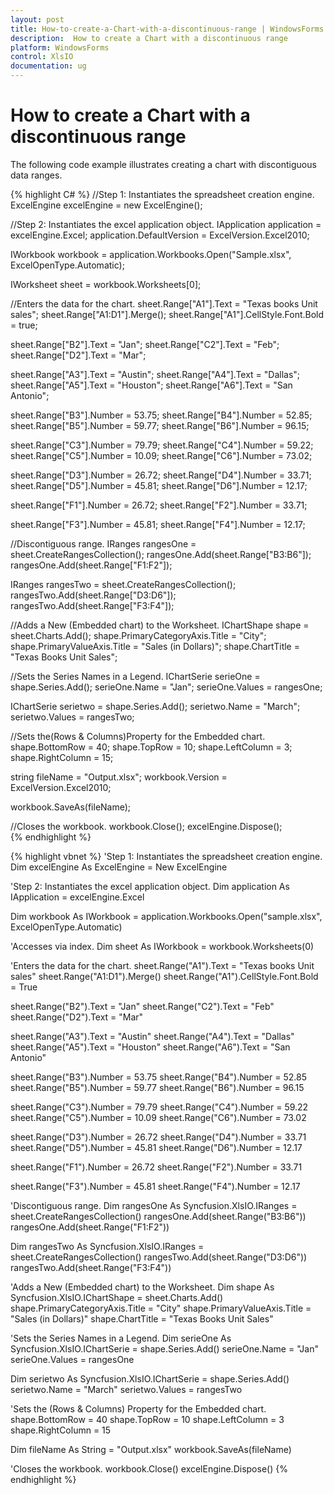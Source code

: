 ```yaml
---
layout: post
title: How-to-create-a-Chart-with-a-discontinuous-range | WindowsForms | Syncfusion
description:  How to create a Chart with a discontinuous range
platform: WindowsForms
control: XlsIO	
documentation: ug
---
```


# How to create a Chart with a discontinuous range

The following code example illustrates creating a chart with discontiguous data ranges.

 
 
{% highlight C# %}
//Step 1: Instantiates the spreadsheet creation engine.
ExcelEngine excelEngine = new ExcelEngine();

//Step 2: Instantiates the excel application object.
IApplication application = excelEngine.Excel;
application.DefaultVersion = ExcelVersion.Excel2010;
 
IWorkbook workbook = application.Workbooks.Open("Sample.xlsx", ExcelOpenType.Automatic);
 
IWorksheet sheet = workbook.Worksheets[0];
 
//Enters the data for the chart.
sheet.Range["A1"].Text = "Texas books Unit sales";
sheet.Range["A1:D1"].Merge();
sheet.Range["A1"].CellStyle.Font.Bold = true;
 
sheet.Range["B2"].Text = "Jan";
sheet.Range["C2"].Text = "Feb";
sheet.Range["D2"].Text = "Mar";
 
sheet.Range["A3"].Text = "Austin";
sheet.Range["A4"].Text = "Dallas";
sheet.Range["A5"].Text = "Houston";
sheet.Range["A6"].Text = "San Antonio";
 
sheet.Range["B3"].Number = 53.75;
sheet.Range["B4"].Number = 52.85;
sheet.Range["B5"].Number = 59.77;
sheet.Range["B6"].Number = 96.15;
 
sheet.Range["C3"].Number = 79.79;
sheet.Range["C4"].Number = 59.22;
sheet.Range["C5"].Number = 10.09;
sheet.Range["C6"].Number = 73.02;
 
sheet.Range["D3"].Number = 26.72;
sheet.Range["D4"].Number = 33.71;
sheet.Range["D5"].Number = 45.81;
sheet.Range["D6"].Number = 12.17;
 
sheet.Range["F1"].Number = 26.72;
sheet.Range["F2"].Number = 33.71;
 
sheet.Range["F3"].Number = 45.81;
sheet.Range["F4"].Number = 12.17;
 
//Discontiguous range.
IRanges rangesOne = sheet.CreateRangesCollection();
rangesOne.Add(sheet.Range["B3:B6"]);
rangesOne.Add(sheet.Range["F1:F2"]);
 
IRanges rangesTwo = sheet.CreateRangesCollection();
rangesTwo.Add(sheet.Range["D3:D6"]);
rangesTwo.Add(sheet.Range["F3:F4"]);
 
//Adds a New (Embedded chart) to the Worksheet.
IChartShape shape = sheet.Charts.Add();
shape.PrimaryCategoryAxis.Title = "City";
shape.PrimaryValueAxis.Title = "Sales (in Dollars)";
shape.ChartTitle = "Texas Books Unit Sales";
 
//Sets the Series Names in a Legend.
IChartSerie serieOne = shape.Series.Add();
serieOne.Name = "Jan";
serieOne.Values = rangesOne;
 
IChartSerie serietwo = shape.Series.Add();
serietwo.Name = "March";
serietwo.Values = rangesTwo;
 
//Sets the(Rows & Columns)Property for the Embedded chart.
shape.BottomRow = 40;
shape.TopRow = 10;
shape.LeftColumn = 3;
shape.RightColumn = 15;
 
string fileName = "Output.xlsx";
workbook.Version = ExcelVersion.Excel2010;
 
workbook.SaveAs(fileName);
 
//Closes the workbook.
workbook.Close();
excelEngine.Dispose();      
  {% endhighlight %}    


{% highlight vbnet %}
 'Step 1: Instantiates the spreadsheet creation engine.
Dim excelEngine As ExcelEngine = New ExcelEngine
 
'Step 2: Instantiates the excel application object.
Dim application As IApplication = excelEngine.Excel
 
Dim workbook As IWorkbook = application.Workbooks.Open("sample.xlsx", ExcelOpenType.Automatic)
 
'Accesses via index.
Dim sheet As IWorkbook = workbook.Worksheets(0)
 
'Enters the data for the chart.
sheet.Range("A1").Text = "Texas books Unit sales"
sheet.Range("A1:D1").Merge()
sheet.Range("A1").CellStyle.Font.Bold = True
 
sheet.Range("B2").Text = "Jan"
sheet.Range("C2").Text = "Feb"
sheet.Range("D2").Text = "Mar"
 
sheet.Range("A3").Text = "Austin"
sheet.Range("A4").Text = "Dallas"
sheet.Range("A5").Text = "Houston"
sheet.Range("A6").Text = "San Antonio"
 
sheet.Range("B3").Number = 53.75
sheet.Range("B4").Number = 52.85
sheet.Range("B5").Number = 59.77
sheet.Range("B6").Number = 96.15
 
sheet.Range("C3").Number = 79.79
sheet.Range("C4").Number = 59.22
sheet.Range("C5").Number = 10.09
sheet.Range("C6").Number = 73.02
 
sheet.Range("D3").Number = 26.72
sheet.Range("D4").Number = 33.71
sheet.Range("D5").Number = 45.81
sheet.Range("D6").Number = 12.17
 
sheet.Range("F1").Number = 26.72
sheet.Range("F2").Number = 33.71
 
sheet.Range("F3").Number = 45.81
sheet.Range("F4").Number = 12.17
 
'Discontiguous range.
Dim rangesOne As Syncfusion.XlsIO.IRanges = sheet.CreateRangesCollection()
rangesOne.Add(sheet.Range("B3:B6"))
rangesOne.Add(sheet.Range("F1:F2"))
 
Dim rangesTwo As Syncfusion.XlsIO.IRanges = sheet.CreateRangesCollection()
rangesTwo.Add(sheet.Range("D3:D6"))
rangesTwo.Add(sheet.Range("F3:F4"))
 
'Adds a New (Embedded chart) to the Worksheet.
Dim shape As Syncfusion.XlsIO.IChartShape = sheet.Charts.Add()
shape.PrimaryCategoryAxis.Title = "City"
shape.PrimaryValueAxis.Title = "Sales (in Dollars)"
shape.ChartTitle = "Texas Books Unit Sales"
 
'Sets the Series Names in a Legend.
Dim serieOne As Syncfusion.XlsIO.IChartSerie = shape.Series.Add()
serieOne.Name = "Jan"
serieOne.Values = rangesOne
 
Dim serietwo As Syncfusion.XlsIO.IChartSerie = shape.Series.Add()
serietwo.Name = "March"
serietwo.Values = rangesTwo
 
'Sets the (Rows & Columns) Property for the Embedded chart.
shape.BottomRow = 40
shape.TopRow = 10
shape.LeftColumn = 3
shape.RightColumn = 15
 
Dim fileName As String = "Output.xlsx"
workbook.SaveAs(fileName)
 
'Closes the workbook.
workbook.Close()
excelEngine.Dispose()
{% endhighlight %}

